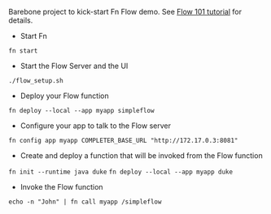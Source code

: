 Barebone project to kick-start Fn Flow demo. See [Flow 101 tutorial](https://github.com/fnproject/tutorials/tree/master/Flow101) for details.


* Start Fn
 
```fn start```   

* Start the Flow Server and the UI

```./flow_setup.sh``` 

* Deploy your Flow function

```fn deploy --local --app myapp simpleflow``` 

* Configure your app to talk to the Flow server

```fn config app myapp COMPLETER_BASE_URL "http://172.17.0.3:8081"```

* Create and deploy a function that will be invoked from the Flow function

```fn init --runtime java duke```
```fn deploy --local --app myapp duke``` 

* Invoke the Flow function

```echo -n "John" | fn call myapp /simpleflow```